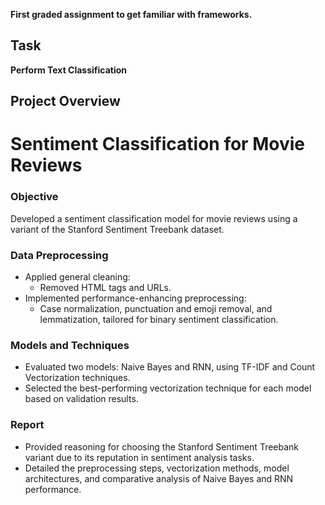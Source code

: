 **First graded assignment to get familiar with frameworks.**
## Task
**Perform Text Classification**

## Project Overview

# Sentiment Classification for Movie Reviews

### Objective
Developed a sentiment classification model for movie reviews using a variant of the Stanford Sentiment Treebank dataset.

### Data Preprocessing
- Applied general cleaning:
  - Removed HTML tags and URLs.
- Implemented performance-enhancing preprocessing:
  - Case normalization, punctuation and emoji removal, and lemmatization, tailored for binary sentiment classification.

### Models and Techniques
- Evaluated two models: Naive Bayes and RNN, using TF-IDF and Count Vectorization techniques.
- Selected the best-performing vectorization technique for each model based on validation results.

### Report
- Provided reasoning for choosing the Stanford Sentiment Treebank variant due to its reputation in sentiment analysis tasks.
- Detailed the preprocessing steps, vectorization methods, model architectures, and comparative analysis of Naive Bayes and RNN performance.
